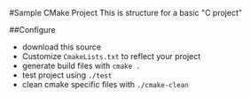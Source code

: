 #Sample CMake Project
This is structure for a basic "C project"

##Configure
* download this source
* Customize `CmakeLists.txt` to reflect your project
* generate build files with `cmake .`
* test project using `./test`
* clean cmake specific files with `./cmake-clean`